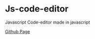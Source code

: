 # Js-code-editor
<p>Javascript Code-editor made in javascript</p>

<a href="https://ds-kv.github.io/Js-code--editor/">Github Page</a>
